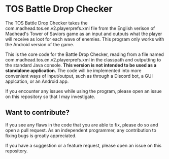 # TOS Battle Drop Checker

The TOS Battle Drop Checker takes the com.madhead.tos.en.v2.playerprefs.xml file from the English verison of Madhead's Tower of Saviors game as an input and outputs what the player will receive as loot for each wave of enemies. This program only works with the Android version of the game.

This is the core code for the Battle Drop Checker, reading from a file named com.madhead.tos.en.v2.playerprefs.xml in the classpath and outputting to the standard Java console. **This version is not intended to be used as a standalone application.** The code will be implemented into more convenient ways of input/output, such as through a Discord bot, a GUI applcation, or an Android app.

If you encounter any issues while using the program, please open an issue on this repository so that I may investigate.

## Want to contribute?

If you see any flaws in the code that you are able to fix, please do so and open a pull request. As an independent programmer, any contribution to fixing bugs is greatly appreciated.

If you have a suggestion or a feature request, please open an issue on this repository.
